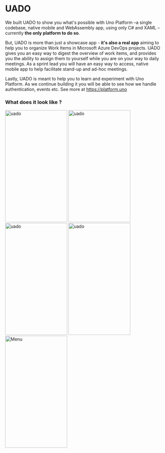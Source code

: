 # UADO

We built UADO to show you what's possible with Uno Platform –a single codebase, native mobile and WebAssembly app, using only C# and XAML – currently **the only platform to do so**. 

But, UADO is more than just a showcase app - **it's also a real app** aiming to help you to organize Work Items in Microsoft Azure DevOps projects. UADO gives you an easy way to digest the overview of work items, and provides you the ability to assign them to yourself while you are on your way to daily meetings. As a sprint lead you will have an easy way to access, native mobile app to help facilitate stand-up and ad-hoc meetings. 

Lastly, UADO is meant to help you to learn and experiment with Uno Platform. As we continue building it you will be able to see how we handle authentication, events etc. See more at 
https://platform.uno

### What does it look like ? 


<p>
<img src ="https://user-images.githubusercontent.com/15191066/65893490-06b9d980-e376-11e9-8bdd-ff809d5330a8.png" title="Organizations" alt="uado" width="200" height="360" />
  <img src ="https://user-images.githubusercontent.com/15191066/65893491-06b9d980-e376-11e9-97fd-fb8f0b0b63ec.png" title="Projects" alt="uado" width="200" height="360" />
  <img src ="https://user-images.githubusercontent.com/15191066/65893495-06b9d980-e376-11e9-93f5-c874bb1d2a8e.png" title="Project detail" alt="uado" width="200" height="360" />
  <img src ="https://user-images.githubusercontent.com/15191066/65893496-06b9d980-e376-11e9-8a13-8b6dbc6babb1.png" title="Work item" alt="uado" width="200" height="360" />
  <img src ="https://user-images.githubusercontent.com/15191066/65893494-06b9d980-e376-11e9-9acc-7f19ad776885.png" alt="Menu" width="200" height="360" />
</p>

 






